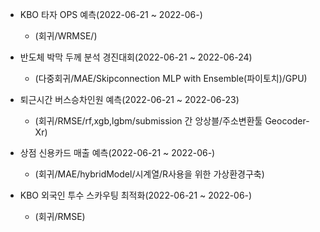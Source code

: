- KBO 타자 OPS 예측(2022-06-21 ~ 2022-06-)
  + (회귀/WRMSE/) 
 
- 반도체 박막 두께 분석 경진대회(2022-06-21 ~ 2022-06-24)
  + (다중회귀/MAE/Skipconnection MLP with Ensemble(파이토치)/GPU)

- 퇴근시간 버스승차인원 예측(2022-06-21 ~ 2022-06-23)
  + (회귀/RMSE/rf,xgb,lgbm/submission 간 앙상블/주소변환툴 Geocoder-Xr)

- 상점 신용카드 매출 예측(2022-06-21 ~ 2022-06-)
  + (회귀/MAE/hybridModel/시계열/R사용을 위한 가상환경구축)

- KBO 외국인 투수 스카우팅 최적화(2022-06-21 ~ 2022-06-)
  + (회귀/RMSE)

